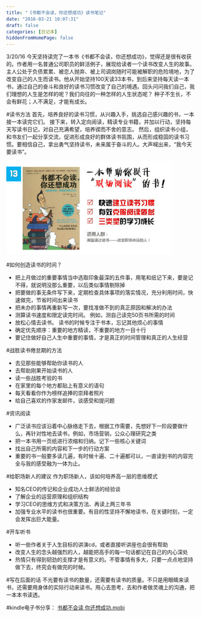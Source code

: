 ```yaml
---
title: "《书都不会读，你还想成功》读书笔记"
date: "2016-03-21 10:07:31"
draft: false
categories: [日记本]
hiddenFromHomePage: false
---
```

3/20/16
今天坚持读完了一本书《书都不会读，你还想成功》，觉得还是很有收获的。作者用一名普通公司职员的鲜活例子，展现给读者一个读书改变人生的故事。主人公处于负债累累、被恋人抛弃、被上司调岗随时可能被解职的危险境地，为了改变自己的人生而读书。他从开始坚持100天读33本书，到后来坚持每天读一本书，通过自己的奋斗和良好的读书习惯改变了自己的境遇。回头问问我们自己，我们理想的人生是怎样的呢？我们向往的一种怎样的人生状态呢？ 种子不生长，不会有鲜花；人不满足，才能有成长。

#读书方法
首先，培养良好的读书习惯，从兴趣入手，挑选自己感兴趣的书，一本接一本读完它们。 接下来，转入定向阅读，精读专业书籍，并加以行动，坚持每天写读书日记，对自己充满希望，培养锲而不舍的意志。 然后，组织读书小组，和书友们一起分享交流，促进形成良好的群体读书氛围，从而形成稳固的读书习惯。要相信自己，拿出勇气坚持读书，未来属于奋斗的人。大声喊出来，“我今天要读书”。

![书都不会读，你还想成功](/static/images/日记本/1647554-fb1b3f7bc78b7738.jpeg)

#如何创造读书的时间？
- 把上月做过的重要事情当中选取印象最深的五件事，用笔和纸记下来，要是记不得，就说明没那么重要，以后类似事情剔除掉
- 把要做的事无条件写下来，定期检查具体事项的落实情况，充分利用时间，快速做完，节省时间出来读书
- 把未办的事情再重新写一次，要找准做不到的真正原因和解决的办法
- 测算读书速度和限定读完时间。  例如，测自己读完50页书所需的时间
- 放松心情去读书。 读书的时候专注于书本，忘记其他烦心的事情
- 确定优先顺序：重要的地方精读，不重要的地方一目十行
- 要记住做好自己人生中重要的事情，才是真正的时间管理和真正的人生经营

#战胜读书倦怠期的方法
- 去见那些能够帮助你读书的人
- 去帮助刚果开始读书的人
- 读一些战胜考验的书
- 在家里的每个地方都贴上有意义的语句
- 每天看看你作为榜样追捧的崇拜者照片
- 给自己喜欢的作家发邮件，谈感受和提问题

#资讯阅读
- 广泛读书应该沿着中心脉络走下去，根据工作需要，先想好下一阶段要做什么，再针对性地去读书，例如，市场营销，公众心理研究之类
- 把一本书用一页纸进行浓缩和归纳。记下一些核心关键词
- 找出自己所需的内容和下一步的行动方案
- 重要的书一般要多读几遍，有时候十遍、二十遍都可以，一直读到书的内容完全与我的感受融为一体为止。

#给职场新人的建议
作为职场新人，该如何培养高一层的思维模式
- 知名CEO的传记和企业成功人士鲜活的经验谈
- 了解企业的运营原理和组织结构
- 学习CEO的思维方式和决策方法、再读上两三年书
- 加强专业水平的读书也很重要。有目的性坚持不懈地读书，在关键时刻，一定会发挥出巨大能量。

#开车听书
- 听一些作者关于人生目标的讲演cd，或者直接听讲座也会很有帮助
- 改变人生的念头越强烈的人，越能把高手的每一句话都记在自己的内心深处
- 热情只有得到韧劲的支撑才是有意义的。不管事情有多大，只要一点点地坚持做下去，终究会有做完的时候。

#写在后面的话
不光要有读书的数量，还需要有读书的质量。不只是用眼睛来读书，还需要用身体的实际行动来读书。用心去思考，去和作者做灵魂上的沟通，把一本本书读透。

#kindle电子书分享：
[书都不会读,你还想成功.mobi](http://vdisk.weibo.com/s/uGlRA5NbdUR6D)

